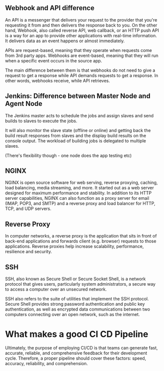 ## Webhook and API difference

An API is a messenger that delivers your request to the provider that you're requesting it from and then delivers the response back to you. On the other hand, Webhook, also called reverse API, web callback, or an HTTP push API is a way for an app to provide other applications with real-time information. It delivers data as an event happens or almost immediately.

​​APIs are request-based, meaning that they operate when requests come from 3rd party apps. Webhooks are event-based, meaning that they will run when a specific event occurs in the source app.

​​The main difference between them is that webhooks do not need to give a request to get a response while API demands requests to get a response. In other words, webhooks receive, while API retrieves.

## Jenkins: Difference between Master Node and Agent Node

The Jenkins master acts to schedule the jobs and assign slaves and send builds to slaves to execute the jobs.

It will also monitor the slave state (offline or online) and getting back the build result responses from slaves and the display build results on the console output. The workload of building jobs is delegated to multiple slaves.

(There's flexibility though - one node does the app testing etc)

## NGINX 

NGINX is open source software for web serving, reverse proxying, caching, load balancing, media streaming, and more. It started out as a web server designed for maximum performance and stability. In addition to its HTTP server capabilities, NGINX can also function as a proxy server for email (IMAP, POP3, and SMTP) and a reverse proxy and load balancer for HTTP, TCP, and UDP servers.

## Reverse Proxy

In computer networks, a reverse proxy is the application that sits in front of back-end applications and forwards client (e.g. browser) requests to those applications. Reverse proxies help increase scalability, performance, resilience and security.

## SSH

SSH, also known as Secure Shell or Secure Socket Shell, is a network protocol that gives users, particularly system administrators, a secure way to access a computer over an unsecured network.

SSH also refers to the suite of utilities that implement the SSH protocol. Secure Shell provides strong password authentication and public key authentication, as well as encrypted data communications between two computers connecting over an open network, such as the internet.

# What makes a good CI CD Pipeline

Ultimately, the purpose of employing CI/CD is that teams can generate fast, accurate, reliable, and comprehensive feedback for their development cycle. Therefore, a proper pipeline should cover these factors: speed, accuracy, reliability, and comprehension.